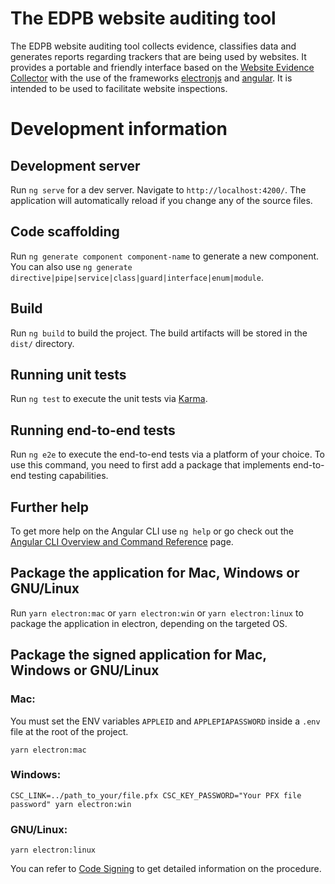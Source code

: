 # The EDPB website auditing tool

The EDPB website auditing tool collects evidence, classifies data and generates reports regarding trackers that are being used by websites.  It provides a portable and friendly interface based on the [Website Evidence Collector](https://joinup.ec.europa.eu/collection/free-and-open-source-software/solution/website-evidence-collector) with the use of the frameworks [electronjs](https://www.electronjs.org/) and [angular](https://angular.io). It is intended to be used to facilitate website inspections.


# Development information

## Development server

Run `ng serve` for a dev server. Navigate to `http://localhost:4200/`. The application will automatically reload if you change any of the source files.

## Code scaffolding

Run `ng generate component component-name` to generate a new component. You can also use `ng generate directive|pipe|service|class|guard|interface|enum|module`.

## Build

Run `ng build` to build the project. The build artifacts will be stored in the `dist/` directory.

## Running unit tests

Run `ng test` to execute the unit tests via [Karma](https://karma-runner.github.io).

## Running end-to-end tests

Run `ng e2e` to execute the end-to-end tests via a platform of your choice. To use this command, you need to first add a package that implements end-to-end testing capabilities.

## Further help

To get more help on the Angular CLI use `ng help` or go check out the [Angular CLI Overview and Command Reference](https://angular.io/cli) page.

## Package the application for Mac, Windows or GNU/Linux
Run `yarn electron:mac` or `yarn electron:win` or `yarn electron:linux` to package the application in electron, depending on the targeted OS. 

## Package the signed application for Mac, Windows or GNU/Linux

### Mac:

You must set the ENV variables `APPLEID` and `APPLEPIAPASSWORD` inside a `.env` file at the root of the project.

```
yarn electron:mac
```

### Windows:

```
CSC_LINK=../path_to_your/file.pfx CSC_KEY_PASSWORD="Your PFX file password" yarn electron:win
```

### GNU/Linux:

```
yarn electron:linux
```

You can refer to [Code Signing](https://www.electron.build/code-signing) to get detailed information on the procedure.